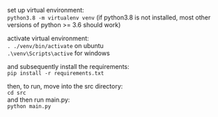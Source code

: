 set up virtual environment:\
`python3.8 -m virtualenv venv` (if python3.8 is not installed, most other versions of python >= 3.6 should work)


activate virtual environment:\
`. ./venv/bin/activate` on ubuntu \
`.\venv\Scripts\active` for windows


and subsequently install the requirements:\
`pip install -r requirements.txt`

then, to run, move into the src directory:\
`cd src`\
and then run main.py:\
`python main.py`





